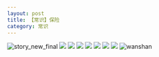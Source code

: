 ```yaml
---
layout: post
title: 【常识】保险
category: 常识
---
```

![story_new_final](http://rdr022gcy.hd-bkt.clouddn.com/img/story_new_final_0322.png)
![](http://rdr022gcy.hd-bkt.clouddn.com/img/insurance-220404-6.png)
![](http://rdr022gcy.hd-bkt.clouddn.com/img/insurance-220404-2.png)
![](http://rdr022gcy.hd-bkt.clouddn.com/img/insurance-220404-3.png)
![](http://rdr022gcy.hd-bkt.clouddn.com/img/insurance-220404-4.png)
![](http://rdr022gcy.hd-bkt.clouddn.com/img/insurance-220404-5.png)
![](http://rdr022gcy.hd-bkt.clouddn.com/img/insurance-220404-1.png)
![](http://rdr022gcy.hd-bkt.clouddn.com/img/insurance-220404-7.png)
![wanshan](http://rdr022gcy.hd-bkt.clouddn.com/img/wanshan.png)